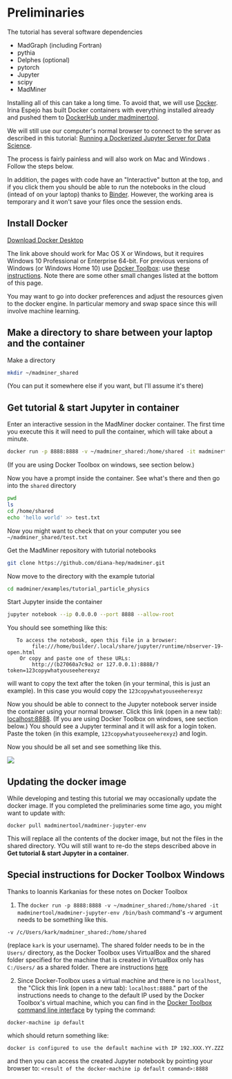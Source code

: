 

# Preliminaries

The tutorial has several software dependencies 

 * MadGraph (including Fortran)
 * pythia
 * Delphes (optional)
 * pytorch
 * Jupyter
 * scipy 
 * MadMiner

Installing all of this can take a long time. To avoid that, we will use [Docker](https://www.docker.com). 
Irina Espejo has built Docker containers with everything installed already and pushed them to [DockerHub under madminertool](https://hub.docker.com/u/madminertool/).

We will still use our computer's normal browser to connect to the server as described in this tutorial: [Running a Dockerized Jupyter Server for Data Science](https://www.dataquest.io/blog/docker-data-science/).

The process is fairly painless and will also work on Mac and Windows . Follow the steps below. 

In addition, the pages with code have an "Interactive" button at the top, and if you click them you should be able to run the notebooks in the cloud (intead of on your laptop) thanks to [Binder](https://mybinder.org). However, the working area is temporary and it won't save your files once the session ends. 

## Install Docker

[Download Docker Desktop](https://www.docker.com/products/docker-desktop)

The link above should work for Mac OS X or Windows, but it requires Windows 10 Professional or Enterprise 64-bit. For previous versions of Windows (or Windows Home 10) use [Docker Toolbox](https://docs.docker.com/toolbox/overview/): use [these instructions](https://docs.docker.com/toolbox/toolbox_install_windows/). Note there are some other small changes listed at the bottom of this page. 

You may want to go into docker preferences and adjust the resources given to the docker engine. In particular memory and swap space since this will involve machine learning. 

## Make a directory to share between your laptop and the container

Make a directory 
```bash
mkdir ~/madminer_shared
```

(You can put it somewhere else if you want, but I'll assume it's there)

## Get tutorial & start Jupyter in container

Enter an interactive session in the MadMiner docker container.
The first time you execute this it will need to pull the container, which will take about a minute.
```bash
docker run -p 8888:8888 -v ~/madminer_shared:/home/shared -it madminertool/madminer-jupyter-env /bin/bash
```
(If you are using Docker Toolbox on windows, see section below.)

Now you have a prompt inside the container. See what's there and then go into the `shared` directory

```bash
pwd
ls
cd /home/shared
echo 'hello world' >> test.txt
```

Now you might want to check that on your computer you see `~/madminer_shared/test.txt`

<!--
Upgrade MadMiner with pip
```bash
pip install --upgrade madminer
```
-->

Get the MadMiner repository with tutorial notebooks
```bash
git clone https://github.com/diana-hep/madminer.git
```

Now move to the directory with the example tutorial
```bash
cd madminer/examples/tutorial_particle_physics
```

Start Jupyter inside the container
```bash
jupyter notebook --ip 0.0.0.0 --port 8888 --allow-root
```

You should see something like this:
```shell
   To access the notebook, open this file in a browser:
        file:///home/builder/.local/share/jupyter/runtime/nbserver-19-open.html
    Or copy and paste one of these URLs:
        http://(b27060a7c9a2 or 127.0.0.1):8888/?token=123copywhatyouseeherexyz
```

will want to copy the text after the token (in your terminal, this is just an example). In this case you would copy the `123copywhatyouseeherexyz`

Now you should be able to connect to the Jupyter notebook server inside the container using your normal browser. Click this link (open in a new tab): [localhost:8888](localhost:8888). (If you are using Docker Toolbox on windows, see section below.) You should see a Jupyter terminal and it will ask for a login token. Paste the token (in this example, `123copywhatyouseeherexyz`) and login.

Now you should be all set and see something like this.

![](/madminer-tutorial/images/notebook.png)

## Updating the docker image

While developing and testing this tutorial we may occasionally update the docker image. If you completed the preliminaries some time ago, you might want to update with:
```shell
docker pull madminertool/madminer-jupyter-env
```
This will replace all the contents of the docker image, but not the files in the shared directory. YOu will still want to re-do the 
steps described above in **Get tutorial & start Jupyter in a container**.

## Special instructions for Docker Toolbox Windows 

Thanks to Ioannis Karkanias for these notes on Docker Toolbox

1) The 
```docker run -p 8888:8888 -v ~/madminer_shared:/home/shared -it madminertool/madminer-jupyter-env /bin/bash``` 
command's -v argument needs to be something like this.

```shell
-v /c/Users/kark/madminer_shared:/home/shared
```
(replace `kark` is your username). The shared folder needs to be in the `Users/` directory, as the Docker Toolbox uses VirtualBox and the shared folder specified for the machine that is created in VirtualBox only has `C:/Users/` as a shared folder. There are instructions [here](https://docs.docker.com/toolbox/toolbox_install_windows/#optional-add-shared-directories)

2) Since Docker-Toolbox uses a virtual machine and there is no `localhost`, the 
"Click this link (open in a new tab): `localhost:8888`." 
part of the instructions needs to change to the default IP used by the Docker Toolbox's virtual machine, which you can find in the [Docker Toolbox command line interface](https://docs.docker.com/toolbox/toolbox_install_windows/#step-3-verify-your-installation) by typing the command:

```shell
docker-machine ip default
```
which should return something like:
```
docker is configured to use the default machine with IP 192.XXX.YY.ZZZ
```
and then you can access the created Jupyter notebook by pointing your browser to: ```<result of the docker-machine ip default command>:8888```



